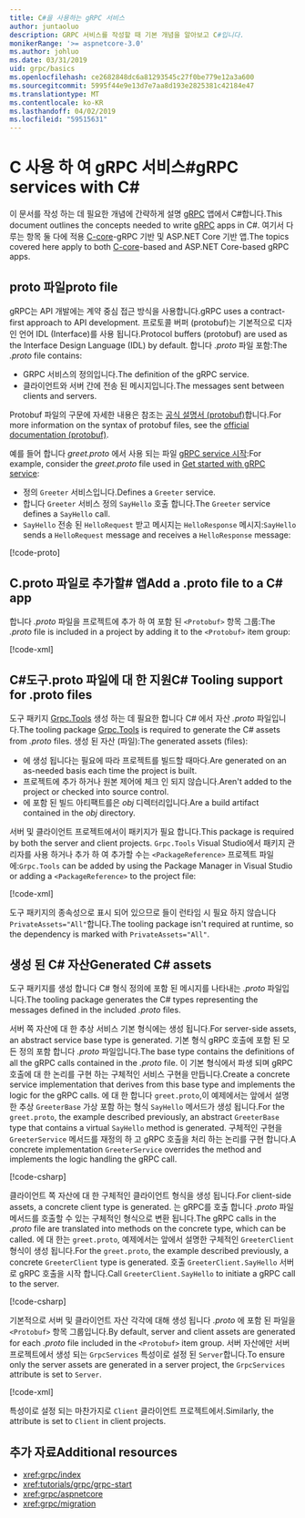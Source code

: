 ```yaml
---
title: C#을 사용하는 gRPC 서비스
author: juntaoluo
description: GRPC 서비스를 작성할 때 기본 개념을 알아보고 C#입니다.
monikerRange: '>= aspnetcore-3.0'
ms.author: johluo
ms.date: 03/31/2019
uid: grpc/basics
ms.openlocfilehash: ce2682848dc6a81293545c27f0be779e12a3a600
ms.sourcegitcommit: 5995f44e9e13d7e7aa8d193e2825381c42184e47
ms.translationtype: MT
ms.contentlocale: ko-KR
ms.lasthandoff: 04/02/2019
ms.locfileid: "59515631"
---
```

# <a name="grpc-services-with-c"></a><span data-ttu-id="92677-103">C 사용 하 여 gRPC 서비스\#</span><span class="sxs-lookup"><span data-stu-id="92677-103">gRPC services with C\#</span></span>

<span data-ttu-id="92677-104">이 문서를 작성 하는 데 필요한 개념에 간략하게 설명 [gRPC](https://grpc.io/docs/guides/) 앱에서 C#합니다.</span><span class="sxs-lookup"><span data-stu-id="92677-104">This document outlines the concepts needed to write [gRPC](https://grpc.io/docs/guides/) apps in C#.</span></span> <span data-ttu-id="92677-105">여기서 다루는 항목 둘 다에 적용 [C-core](https://grpc.io/blog/grpc-stacks)-gRPC 기반 및 ASP.NET Core 기반 앱.</span><span class="sxs-lookup"><span data-stu-id="92677-105">The topics covered here apply to both [C-core](https://grpc.io/blog/grpc-stacks)-based and ASP.NET Core-based gRPC apps.</span></span>

## <a name="proto-file"></a><span data-ttu-id="92677-106">proto 파일</span><span class="sxs-lookup"><span data-stu-id="92677-106">proto file</span></span>

<span data-ttu-id="92677-107">gRPC는 API 개발에는 계약 중심 접근 방식을 사용합니다.</span><span class="sxs-lookup"><span data-stu-id="92677-107">gRPC uses a contract-first approach to API development.</span></span> <span data-ttu-id="92677-108">프로토콜 버퍼 (protobuf)는 기본적으로 디자인 언어 IDL (Interface)를 사용 됩니다.</span><span class="sxs-lookup"><span data-stu-id="92677-108">Protocol buffers (protobuf) are used as the Interface Design Language (IDL) by default.</span></span> <span data-ttu-id="92677-109">합니다 *.proto* 파일 포함:</span><span class="sxs-lookup"><span data-stu-id="92677-109">The *.proto* file contains:</span></span>

* <span data-ttu-id="92677-110">GRPC 서비스의 정의입니다.</span><span class="sxs-lookup"><span data-stu-id="92677-110">The definition of the gRPC service.</span></span>
* <span data-ttu-id="92677-111">클라이언트와 서버 간에 전송 된 메시지입니다.</span><span class="sxs-lookup"><span data-stu-id="92677-111">The messages sent between clients and servers.</span></span>

<span data-ttu-id="92677-112">Protobuf 파일의 구문에 자세한 내용은 참조는 [공식 설명서 (protobuf)](https://developers.google.com/protocol-buffers/docs/proto3)합니다.</span><span class="sxs-lookup"><span data-stu-id="92677-112">For more information on the syntax of protobuf files, see the [official documentation (protobuf)](https://developers.google.com/protocol-buffers/docs/proto3).</span></span>

<span data-ttu-id="92677-113">예를 들어 합니다 *greet.proto* 에서 사용 되는 파일 [gRPC service 시작](xref:tutorials/grpc/grpc-start):</span><span class="sxs-lookup"><span data-stu-id="92677-113">For example, consider the *greet.proto* file used in [Get started with gRPC service](xref:tutorials/grpc/grpc-start):</span></span>

* <span data-ttu-id="92677-114">정의 `Greeter` 서비스입니다.</span><span class="sxs-lookup"><span data-stu-id="92677-114">Defines a `Greeter` service.</span></span>
* <span data-ttu-id="92677-115">합니다 `Greeter` 서비스 정의 `SayHello` 호출 합니다.</span><span class="sxs-lookup"><span data-stu-id="92677-115">The `Greeter` service defines a `SayHello` call.</span></span>
* <span data-ttu-id="92677-116">`SayHello` 전송 된 `HelloRequest` 받고 메시지는 `HelloResponse` 메시지:</span><span class="sxs-lookup"><span data-stu-id="92677-116">`SayHello` sends a `HelloRequest` message and receives a `HelloResponse` message:</span></span>

[!code-proto[](~/tutorials/grpc/grpc-start/samples/GrpcStart/Protos/greet.proto)]

## <a name="add-a-proto-file-to-a-c-app"></a><span data-ttu-id="92677-117">C.proto 파일로 추가할\# 앱</span><span class="sxs-lookup"><span data-stu-id="92677-117">Add a .proto file to a C\# app</span></span>

<span data-ttu-id="92677-118">합니다 *.proto* 파일을 프로젝트에 추가 하 여 포함 된 `<Protobuf>` 항목 그룹:</span><span class="sxs-lookup"><span data-stu-id="92677-118">The *.proto* file is included in a project by adding it to the `<Protobuf>` item group:</span></span>

[!code-xml[](~/tutorials/grpc/grpc-start/samples/GrpcStart/GrpcGreeter.Server/GrpcGreeter.Server.csproj?highlight=2&range=7-10)]

## <a name="c-tooling-support-for-proto-files"></a><span data-ttu-id="92677-119">C#도구.proto 파일에 대 한 지원</span><span class="sxs-lookup"><span data-stu-id="92677-119">C# Tooling support for .proto files</span></span>

<span data-ttu-id="92677-120">도구 패키지 [Grpc.Tools](https://www.nuget.org/packages/Grpc.Tools/) 생성 하는 데 필요한 합니다 C# 에서 자산 *.proto* 파일입니다.</span><span class="sxs-lookup"><span data-stu-id="92677-120">The tooling package [Grpc.Tools](https://www.nuget.org/packages/Grpc.Tools/) is required to generate the C# assets from *.proto* files.</span></span> <span data-ttu-id="92677-121">생성 된 자산 (파일):</span><span class="sxs-lookup"><span data-stu-id="92677-121">The generated assets (files):</span></span>

* <span data-ttu-id="92677-122">에 생성 됩니다는 필요에 따라 프로젝트를 빌드할 때마다.</span><span class="sxs-lookup"><span data-stu-id="92677-122">Are generated on an as-needed basis each time the project is built.</span></span>
* <span data-ttu-id="92677-123">프로젝트에 추가 하거나 원본 제어에 체크 인 되지 않습니다.</span><span class="sxs-lookup"><span data-stu-id="92677-123">Aren't added to the project or checked into source control.</span></span>
* <span data-ttu-id="92677-124">에 포함 된 빌드 아티팩트를은 *obj* 디렉터리입니다.</span><span class="sxs-lookup"><span data-stu-id="92677-124">Are a build artifact contained in the *obj* directory.</span></span>

<span data-ttu-id="92677-125">서버 및 클라이언트 프로젝트에서이 패키지가 필요 합니다.</span><span class="sxs-lookup"><span data-stu-id="92677-125">This package is required by both the server and client projects.</span></span> <span data-ttu-id="92677-126">`Grpc.Tools` Visual Studio에서 패키지 관리자를 사용 하거나 추가 하 여 추가할 수는 `<PackageReference>` 프로젝트 파일에:</span><span class="sxs-lookup"><span data-stu-id="92677-126">`Grpc.Tools` can be added by using the Package Manager in Visual Studio or adding a `<PackageReference>` to the project file:</span></span>

[!code-xml[](~/tutorials/grpc/grpc-start/samples/GrpcStart/GrpcGreeter.Server/GrpcGreeter.Server.csproj?highlight=1&range=16)]

<span data-ttu-id="92677-127">도구 패키지의 종속성으로 표시 되어 있으므로 들이 런타임 시 필요 하지 않습니다 `PrivateAssets="All"`합니다.</span><span class="sxs-lookup"><span data-stu-id="92677-127">The tooling package isn't required at runtime, so the dependency is marked with `PrivateAssets="All"`.</span></span>

## <a name="generated-c-assets"></a><span data-ttu-id="92677-128">생성 된 C# 자산</span><span class="sxs-lookup"><span data-stu-id="92677-128">Generated C# assets</span></span>

<span data-ttu-id="92677-129">도구 패키지를 생성 합니다 C# 형식 정의에 포함 된 메시지를 나타내는 *.proto* 파일입니다.</span><span class="sxs-lookup"><span data-stu-id="92677-129">The tooling package generates the C# types representing the messages defined in the included *.proto* files.</span></span>

<span data-ttu-id="92677-130">서버 쪽 자산에 대 한 추상 서비스 기본 형식에는 생성 됩니다.</span><span class="sxs-lookup"><span data-stu-id="92677-130">For server-side assets, an abstract service base type is generated.</span></span> <span data-ttu-id="92677-131">기본 형식 gRPC 호출에 포함 된 모든 정의 포함 합니다 *.proto* 파일입니다.</span><span class="sxs-lookup"><span data-stu-id="92677-131">The base type contains the definitions of all the gRPC calls contained in the *.proto* file.</span></span> <span data-ttu-id="92677-132">이 기본 형식에서 파생 되며 gRPC 호출에 대 한 논리를 구현 하는 구체적인 서비스 구현을 만듭니다.</span><span class="sxs-lookup"><span data-stu-id="92677-132">Create a concrete service implementation that derives from this base type and implements the logic for the gRPC calls.</span></span> <span data-ttu-id="92677-133">에 대 한 합니다 `greet.proto`,이 예제에서는 앞에서 설명한 추상 `GreeterBase` 가상 포함 하는 형식 `SayHello` 메서드가 생성 됩니다.</span><span class="sxs-lookup"><span data-stu-id="92677-133">For the `greet.proto`, the example described previously, an abstract `GreeterBase` type that contains a virtual `SayHello` method is generated.</span></span> <span data-ttu-id="92677-134">구체적인 구현을 `GreeterService` 메서드를 재정의 하 고 gRPC 호출을 처리 하는 논리를 구현 합니다.</span><span class="sxs-lookup"><span data-stu-id="92677-134">A concrete implementation `GreeterService` overrides the method and implements the logic handling the gRPC call.</span></span>

[!code-csharp[](~/tutorials/grpc/grpc-start/samples/GrpcStart/GrpcGreeter.Server/Services/GreeterService.cs?name=snippet)]

<span data-ttu-id="92677-135">클라이언트 쪽 자산에 대 한 구체적인 클라이언트 형식을 생성 됩니다.</span><span class="sxs-lookup"><span data-stu-id="92677-135">For client-side assets, a concrete client type is generated.</span></span> <span data-ttu-id="92677-136">는 gRPC를 호출 합니다 *.proto* 파일 메서드를 호출할 수 있는 구체적인 형식으로 변환 됩니다.</span><span class="sxs-lookup"><span data-stu-id="92677-136">The gRPC calls in the *.proto* file are translated into methods on the concrete type, which can be called.</span></span> <span data-ttu-id="92677-137">에 대 한는 `greet.proto`, 예제에서는 앞에서 설명한 구체적인 `GreeterClient` 형식이 생성 됩니다.</span><span class="sxs-lookup"><span data-stu-id="92677-137">For the `greet.proto`, the example described previously, a concrete `GreeterClient` type is generated.</span></span> <span data-ttu-id="92677-138">호출 `GreeterClient.SayHello` 서버로 gRPC 호출을 시작 합니다.</span><span class="sxs-lookup"><span data-stu-id="92677-138">Call `GreeterClient.SayHello` to initiate a gRPC call to the server.</span></span>

[!code-csharp[](~/tutorials/grpc/grpc-start/samples/GrpcStart/GrpcGreeter.Client/Program.cs?highlight=9-11&name=snippet)]

<span data-ttu-id="92677-139">기본적으로 서버 및 클라이언트 자산 각각에 대해 생성 됩니다 *.proto* 에 포함 된 파일을 `<Protobuf>` 항목 그룹입니다.</span><span class="sxs-lookup"><span data-stu-id="92677-139">By default, server and client assets are generated for each *.proto* file included in the `<Protobuf>` item group.</span></span> <span data-ttu-id="92677-140">서버 자산에만 서버 프로젝트에서 생성 되는 `GrpcServices` 특성이로 설정 된 `Server`합니다.</span><span class="sxs-lookup"><span data-stu-id="92677-140">To ensure only the server assets are generated in a server project, the `GrpcServices` attribute is set to `Server`.</span></span>

[!code-xml[](~/tutorials/grpc/grpc-start/samples/GrpcStart/GrpcGreeter.Server/GrpcGreeter.Server.csproj?highlight=2&range=7-10)]

<span data-ttu-id="92677-141">특성이로 설정 되는 마찬가지로 `Client` 클라이언트 프로젝트에서.</span><span class="sxs-lookup"><span data-stu-id="92677-141">Similarly, the attribute is set to `Client` in client projects.</span></span>

## <a name="additional-resources"></a><span data-ttu-id="92677-142">추가 자료</span><span class="sxs-lookup"><span data-stu-id="92677-142">Additional resources</span></span>

* <xref:grpc/index>
* <xref:tutorials/grpc/grpc-start>
* <xref:grpc/aspnetcore>
* <xref:grpc/migration>
